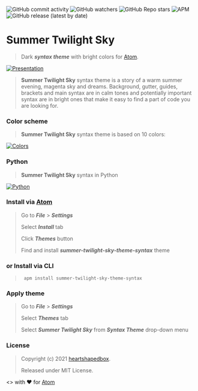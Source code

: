 ![GitHub commit activity](https://img.shields.io/github/commit-activity/m/heartshapedbox/summer-twilight-sky-theme-syntax?color=5955E8&label=commits)
![GitHub watchers](https://img.shields.io/github/watchers/heartshapedbox/summer-twilight-sky-theme-syntax?color=5955E8&logo=github)
![GitHub Repo stars](https://img.shields.io/github/stars/heartshapedbox/summer-twilight-sky-theme-syntax?color=5955E8&logo=github)
![APM](https://img.shields.io/apm/l/summer-twilight-sky-theme-syntax?color=green)
![GitHub release (latest by date)](https://img.shields.io/github/v/release/heartshapedbox/summer-twilight-sky-theme-syntax?color=FF4500)

# Summer Twilight Sky
>Dark **_syntax theme_** with bright colors for [Atom](https://atom.io).

[![Presentation](https://user-images.githubusercontent.com/27690717/164568315-a7d5d4ff-76eb-45fa-9934-935ffe1cd5ab.png)](https://user-images.githubusercontent.com/27690717/164568315-a7d5d4ff-76eb-45fa-9934-935ffe1cd5ab.png)

>**Summer Twilight Sky** syntax theme is a story of a warm summer evening, magenta sky and dreams. Background, gutter, guides, brackets and main syntax are in calm tones and potentially important syntax are in bright ones that make it easy to find a part of code you are looking for.

### Color scheme
>**Summer Twilight Sky** syntax theme is based on 10 colors:

[![Colors](https://user-images.githubusercontent.com/27690717/164568238-240227a3-e7ce-4c08-8dd2-ca3ea8278c66.png)
](https://user-images.githubusercontent.com/27690717/164568238-240227a3-e7ce-4c08-8dd2-ca3ea8278c66.png)

### Python
> **Summer Twilight Sky** syntax in Python

[![Python](https://user-images.githubusercontent.com/27690717/164568359-55cec456-9ad8-4053-a1f2-479f7d303e66.png)](https://user-images.githubusercontent.com/27690717/164568359-55cec456-9ad8-4053-a1f2-479f7d303e66.png)

### Install via [Atom](https://atom.io)
> Go to **_File_** > **_Settings_**
>
> Select **_Install_** tab
>
> Click **_Themes_** button
>
> Find and install **_summer-twilight-sky-theme-syntax_** theme
### or Install via CLI
> <pre><code> apm install summer-twilight-sky-theme-syntax</code></pre>

### Apply theme
> Go to **_File_** > **_Settings_**
>
> Select **_Themes_** tab
>
> Select **_Summer Twilight Sky_** from **_Syntax Theme_** drop-down menu

### License
> Copyright (c) 2021 [heartshapedbox](https://github.com/heartshapedbox).
>
> Released under MIT License.


<> with ❤ for [Atom](https://atom.io)
